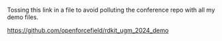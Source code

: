 Tossing this link in a file to avoid polluting the conference repo with all my demo files.

https://github.com/openforcefield/rdkit_ugm_2024_demo
